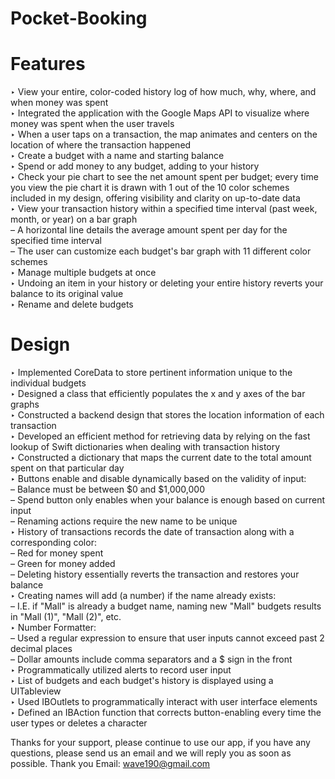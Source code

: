 # Pocket-Booking  
#  Features 
‣ View your entire, color-coded history log of how much, why, where, and when money was spent  
‣ Integrated the application with the Google Maps API to visualize where money was spent when the user travels  
‣ When a user taps on a transaction, the map animates and centers on the location of where the transaction happened  
‣ Create a budget with a name and starting balance  
‣ Spend or add money to any budget, adding to your history  
‣ Check your pie chart to see the net amount spent per budget; every time you view the pie chart it is drawn with 1 out of the 10 color schemes included in my design, offering visibility and clarity on up-to-date data  
‣ View your transaction history within a specified time interval (past week, month, or year) on a bar graph      
– A horizontal line details the average amount spent per day for the specified time interval      
– The user can customize each budget's bar graph with 11 different color schemes  
‣ Manage multiple budgets at once  
‣ Undoing an item in your history or deleting your entire history reverts your balance to its original value  
‣ Rename and delete budgets   

# Design 
‣ Implemented CoreData to store pertinent information unique to the individual budgets  
‣ Designed a class that efficiently populates the x and y axes of the bar graphs  
‣ Constructed a backend design that stores the location information of each transaction  
‣ Developed an efficient method for retrieving data by relying on the fast lookup of Swift dictionaries when dealing with transaction history  
‣ Constructed a dictionary that maps the current date to the total amount spent on that particular day  
‣ Buttons enable and disable dynamically based on the validity of input:      
– Balance must be between $0 and $1,000,000      
– Spend button only enables when your balance is enough based on current input      
– Renaming actions require the new name to be unique  
‣ History of transactions records the date of transaction along with a corresponding color:     
– Red for money spent      
– Green for money added     
– Deleting history essentially reverts the transaction and restores your balance  
‣ Creating names will add (a number) if the name already exists:      
– I.E. if "Mall" is already a budget name, naming new "Mall" budgets results in "Mall (1)", "Mall (2)", etc.  
‣ Number Formatter:      
– Used a regular expression to ensure that user inputs cannot exceed past 2 decimal places      
– Dollar amounts include comma separators and a $ sign in the front  
‣ Programmatically utilized alerts to record user input  
‣ List of budgets and each budget's history is displayed using a UITableview  
‣ Used IBOutlets to programmatically interact with user interface elements  
‣ Defined an IBAction function that corrects button-enabling every time the user types or deletes a character 

Thanks for your support, please continue to use our app, if you have any questions, please send us an email and we will reply you as soon as possible. Thank you
Email: wave190@gmail.com
